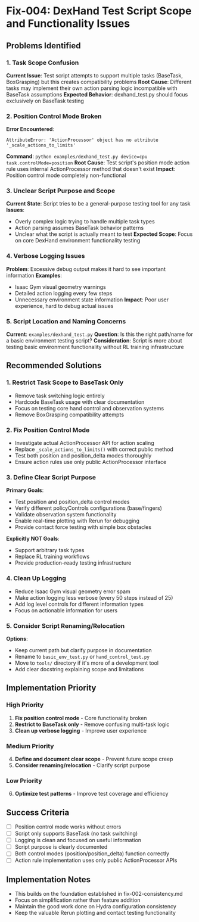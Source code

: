 # Fix-004: DexHand Test Script Scope and Functionality Issues

## Problems Identified

### 1. Task Scope Confusion
**Current Issue**: Test script attempts to support multiple tasks (BaseTask, BoxGrasping) but this creates compatibility problems
**Root Cause**: Different tasks may implement their own action parsing logic incompatible with BaseTask assumptions
**Expected Behavior**: dexhand_test.py should focus exclusively on BaseTask testing

### 2. Position Control Mode Broken
**Error Encountered**:
```
AttributeError: 'ActionProcessor' object has no attribute '_scale_actions_to_limits'
```
**Command**: `python examples/dexhand_test.py device=cpu task.controlMode=position`
**Root Cause**: Test script's position mode action rule uses internal ActionProcessor method that doesn't exist
**Impact**: Position control mode completely non-functional

### 3. Unclear Script Purpose and Scope
**Current State**: Script tries to be a general-purpose testing tool for any task
**Issues**:
- Overly complex logic trying to handle multiple task types
- Action parsing assumes BaseTask behavior patterns
- Unclear what the script is actually meant to test
**Expected Scope**: Focus on core DexHand environment functionality testing

### 4. Verbose Logging Issues
**Problem**: Excessive debug output makes it hard to see important information
**Examples**:
- Isaac Gym visual geometry warnings
- Detailed action logging every few steps
- Unnecessary environment state information
**Impact**: Poor user experience, hard to debug actual issues

### 5. Script Location and Naming Concerns
**Current**: `examples/dexhand_test.py`
**Question**: Is this the right path/name for a basic environment testing script?
**Consideration**: Script is more about testing basic environment functionality without RL training infrastructure

## Recommended Solutions

### 1. **Restrict Task Scope to BaseTask Only**
- Remove task switching logic entirely
- Hardcode BaseTask usage with clear documentation
- Focus on testing core hand control and observation systems
- Remove BoxGrasping compatibility attempts

### 2. **Fix Position Control Mode**
- Investigate actual ActionProcessor API for action scaling
- Replace `_scale_actions_to_limits()` with correct public method
- Test both position and position_delta modes thoroughly
- Ensure action rules use only public ActionProcessor interface

### 3. **Define Clear Script Purpose**
**Primary Goals**:
- Test position and position_delta control modes
- Verify different policyControls configurations (base/fingers)
- Validate observation system functionality
- Enable real-time plotting with Rerun for debugging
- Provide contact force testing with simple box obstacles

**Explicitly NOT Goals**:
- Support arbitrary task types
- Replace RL training workflows
- Provide production-ready testing infrastructure

### 4. **Clean Up Logging**
- Reduce Isaac Gym visual geometry error spam
- Make action logging less verbose (every 50 steps instead of 25)
- Add log level controls for different information types
- Focus on actionable information for users

### 5. **Consider Script Renaming/Relocation**
**Options**:
- Keep current path but clarify purpose in documentation
- Rename to `basic_env_test.py` or `hand_control_test.py`
- Move to `tools/` directory if it's more of a development tool
- Add clear docstring explaining scope and limitations

## Implementation Priority

### High Priority
1. **Fix position control mode** - Core functionality broken
2. **Restrict to BaseTask only** - Remove confusing multi-task logic
3. **Clean up verbose logging** - Improve user experience

### Medium Priority
4. **Define and document clear scope** - Prevent future scope creep
5. **Consider renaming/relocation** - Clarify script purpose

### Low Priority
6. **Optimize test patterns** - Improve test coverage and efficiency

## Success Criteria

- [ ] Position control mode works without errors
- [ ] Script only supports BaseTask (no task switching)
- [ ] Logging is clean and focused on useful information
- [ ] Script purpose is clearly documented
- [ ] Both control modes (position/position_delta) function correctly
- [ ] Action rule implementation uses only public ActionProcessor APIs

## Implementation Notes

- This builds on the foundation established in fix-002-consistency.md
- Focus on simplification rather than feature addition
- Maintain the good work done on Hydra configuration consistency
- Keep the valuable Rerun plotting and contact testing functionality
